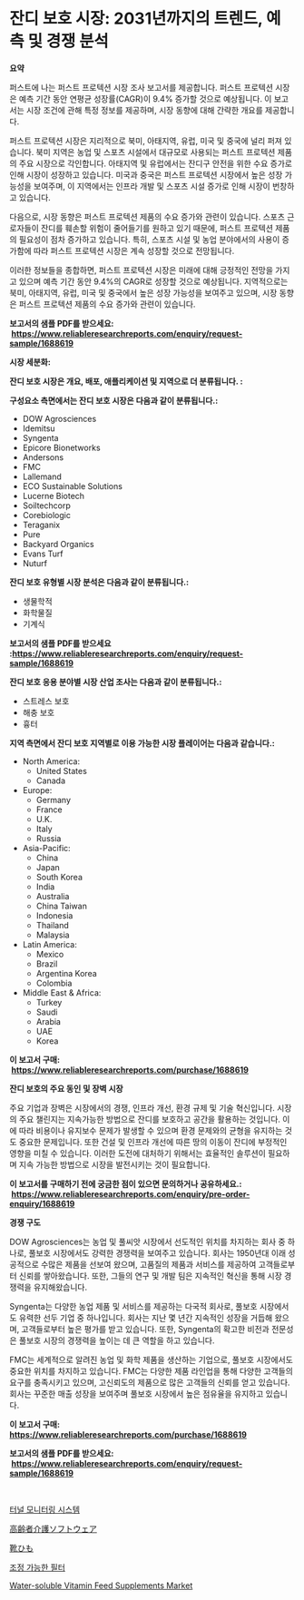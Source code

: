 <p><h1>잔디 보호 시장: 2031년까지의 트렌드, 예측 및 경쟁 분석</h1></p><p><strong>요약</strong></p>
<p><p>퍼스트에 나는 퍼스트 프로텍션 시장 조사 보고서를 제공합니다. 퍼스트 프로텍션 시장은 예측 기간 동안 연평균 성장률(CAGR)이 9.4% 증가할 것으로 예상됩니다. 이 보고서는 시장 조건에 관해 특정 정보를 제공하며, 시장 동향에 대해 간략한 개요를 제공합니다. </p><p>퍼스트 프로텍션 시장은 지리적으로 북미, 아태지역, 유럽, 미국 및 중국에 널리 퍼져 있습니다. 북미 지역은 농업 및 스포츠 시설에서 대규모로 사용되는 퍼스트 프로텍션 제품의 주요 시장으로 각인합니다. 아태지역 및 유럽에서는 잔디구 안전을 위한 수요 증가로 인해 시장이 성장하고 있습니다. 미국과 중국은 퍼스트 프로텍션 시장에서 높은 성장 가능성을 보여주며, 이 지역에서는 인프라 개발 및 스포츠 시설 증가로 인해 시장이 번창하고 있습니다.</p><p>다음으로, 시장 동향은 퍼스트 프로텍션 제품의 수요 증가와 관련이 있습니다. 스포츠 근로자들이 잔디를 훼손할 위험이 줄어들기를 원하고 있기 때문에, 퍼스트 프로텍션 제품의 필요성이 점차 증가하고 있습니다. 특히, 스포츠 시설 및 농업 분야에서의 사용이 증가함에 따라 퍼스트 프로텍션 시장은 계속 성장할 것으로 전망됩니다.</p><p>이러한 정보들을 종합하면, 퍼스트 프로텍션 시장은 미래에 대해 긍정적인 전망을 가지고 있으며 예측 기간 동안 9.4%의 CAGR로 성장할 것으로 예상됩니다. 지역적으로는 북미, 아태지역, 유럽, 미국 및 중국에서 높은 성장 가능성을 보여주고 있으며, 시장 동향은 퍼스트 프로텍션 제품의 수요 증가와 관련이 있습니다.</p></p>
<p><strong>보고서의 샘플 PDF를 받으세요: &nbsp;<a href="https://www.reliableresearchreports.com/enquiry/request-sample/1688619">https://www.reliableresearchreports.com/enquiry/request-sample/1688619</a></strong></p>
<p><strong>시장 세분화:</strong></p>
<p><strong> 잔디 보호 시장은 개요, 배포, 애플리케이션 및 지역으로 더 분류됩니다. :</strong></p>
<p><strong>구성요소 측면에서는 잔디 보호 시장은 다음과 같이 분류됩니다.:</strong></p>
<p><ul><li>DOW Agrosciences</li><li>Idemitsu</li><li>Syngenta</li><li>Epicore Bionetworks</li><li>Andersons</li><li>FMC</li><li>Lallemand</li><li>ECO Sustainable Solutions</li><li>Lucerne Biotech</li><li>Soiltechcorp</li><li>Corebiologic</li><li>Teraganix</li><li>Pure</li><li>Backyard Organics</li><li>Evans Turf</li><li>Nuturf</li></ul></p>
<p><strong> 잔디 보호 유형별 시장 분석은 다음과 같이 분류됩니다.:</strong></p>
<p><ul><li>생물학적</li><li>화학물질</li><li>기계식</li></ul></p>
<p><strong>보고서의 샘플 PDF를 받으세요 :<a href="https://www.reliableresearchreports.com/enquiry/request-sample/1688619">https://www.reliableresearchreports.com/enquiry/request-sample/1688619</a></strong></p>
<p><strong> 잔디 보호 응용 분야별 시장 산업 조사는 다음과 같이 분류됩니다.:</strong></p>
<p><ul><li>스트레스 보호</li><li>해충 보호</li><li>흉터</li></ul></p>
<p><strong>지역 측면에서 잔디 보호 지역별로 이용 가능한 시장 플레이어는 다음과 같습니다.:</strong></p>
<p><ul>
    <li>
        North America:
        <ul>
            <li>United States</li>
            <li>Canada</li>
        </ul>
    </li>
    <li>
        Europe:
        <ul>
            <li>Germany</li>
            <li>France</li>
            <li>U.K.</li>
            <li>Italy</li>
            <li>Russia</li>
        </ul>
    </li>
    <li>
        Asia-Pacific:
        <ul>
            <li>China</li>
            <li>Japan</li>
            <li>South Korea</li>
            <li>India</li>
            <li>Australia</li>
            <li>China Taiwan</li>
            <li>Indonesia</li>
            <li>Thailand</li>
            <li>Malaysia</li>
        </ul>
    </li>
    <li>
        Latin America:
        <ul>
            <li>Mexico</li>
            <li>Brazil</li>
            <li>Argentina Korea</li>
            <li>Colombia</li>
        </ul>
    </li>
    <li>
        Middle East & Africa:
        <ul>
            <li>Turkey</li>
            <li>Saudi</li>
            <li>Arabia</li>
            <li>UAE</li>
            <li>Korea</li>
        </ul>
    </li>
    </ul></p>
<p><strong>이 보고서 구매: &nbsp;<a href="https://www.reliableresearchreports.com/purchase/1688619">https://www.reliableresearchreports.com/purchase/1688619</a></strong></p>
<p><strong>잔디 보호의 주요 동인 및 장벽 시장</strong></p>
<p><p>주요 기업과 장벽은 시장에서의 경쟁, 인프라 개선, 환경 규제 및 기술 혁신입니다. 시장의 주요 챌린지는 지속가능한 방법으로 잔디를 보호하고 공간을 활용하는 것입니다. 이에 따라 비용이나 유지보수 문제가 발생할 수 있으며 환경 문제와의 균형을 유지하는 것도 중요한 문제입니다. 또한 건설 및 인프라 개선에 따른 땅의 이동이 잔디에 부정적인 영향을 미칠 수 있습니다. 이러한 도전에 대처하기 위해서는 효율적인 솔루션이 필요하며 지속 가능한 방법으로 시장을 발전시키는 것이 필요합니다.</p></p>
<p><strong>이 보고서를 구매하기 전에 궁금한 점이 있으면 문의하거나 공유하세요.: &nbsp;<a href="https://www.reliableresearchreports.com/enquiry/pre-order-enquiry/1688619">https://www.reliableresearchreports.com/enquiry/pre-order-enquiry/1688619</a></strong></p>
<p><strong>경쟁 구도</strong></p>
<p><p>DOW Agrosciences는 농업 및 풀씨앗 시장에서 선도적인 위치를 차지하는 회사 중 하나로, 풀보호 시장에서도 강력한 경쟁력을 보여주고 있습니다. 회사는 1950년대 이래 성공적으로 수많은 제품을 선보여 왔으며, 고품질의 제품과 서비스를 제공하여 고객들로부터 신뢰를 쌓아왔습니다. 또한, 그들의 연구 및 개발 팀은 지속적인 혁신을 통해 시장 경쟁력을 유지해왔습니다.</p><p>Syngenta는 다양한 농업 제품 및 서비스를 제공하는 다국적 회사로, 풀보호 시장에서도 유력한 선두 기업 중 하나입니다. 회사는 지난 몇 년간 지속적인 성장을 거듭해 왔으며, 고객들로부터 높은 평가를 받고 있습니다. 또한, Syngenta의 확고한 비전과 전문성은 풀보호 시장의 경쟁력을 높이는 데 큰 역할을 하고 있습니다.</p><p>FMC는 세계적으로 알려진 농업 및 화학 제품을 생산하는 기업으로, 풀보호 시장에서도 중요한 위치를 차지하고 있습니다. FMC는 다양한 제품 라인업을 통해 다양한 고객들의 요구를 충족시키고 있으며, 고신뢰도의 제품으로 많은 고객들의 신뢰를 얻고 있습니다. 회사는 꾸준한 매출 성장을 보여주며 풀보호 시장에서 높은 점유율을 유지하고 있습니다.</p></p>
<p><strong>이 보고서 구매: &nbsp; <a href="https://www.reliableresearchreports.com/purchase/1688619">https://www.reliableresearchreports.com/purchase/1688619</a></strong></p>
<p><strong>보고서의 샘플 PDF를 받으세요: &nbsp;<a href="https://www.reliableresearchreports.com/enquiry/request-sample/1688619">https://www.reliableresearchreports.com/enquiry/request-sample/1688619</a></strong><strong></strong></p>
<p>&nbsp;</p>
<p><p><a href="https://github.com/Madalyell456456/Market-Research-Report-List-1/blob/main/69802448237.md">터널 모니터링 시스템</a></p><p><a href="https://medium.com/@cielostamm/%E4%BB%8B%E8%AD%B7%E3%82%BD%E3%83%95%E3%83%88%E3%82%A6%E3%82%A7%E3%82%A2%E5%B8%82%E5%A0%B4%E3%81%AE%E8%A6%8F%E6%A8%A1%E3%81%A8%E5%B8%82%E5%A0%B4%E5%8B%95%E5%90%91-%E5%AE%8C%E5%85%A8%E3%81%AA%E6%A5%AD%E7%95%8C%E6%A6%82%E8%A6%81-2024%E5%B9%B4%E3%81%8B%E3%82%892031%E5%B9%B4%E3%81%BE%E3%81%A7-5329575ec029">高齢者介護ソフトウェア</a></p><p><a href="https://github.com/oqoeusbvpadwjs08/Market-Research-Report-List-1/blob/main/84639699080.md">靴ひも</a></p><p><a href="https://github.com/vs019sa3m8x/Market-Research-Report-List-1/blob/main/57288688236.md">조정 가능한 필터</a></p><p><a href="https://issuu.com/reportprime-2/docs/water-soluble-vitamin-feed-supplements-market-size">Water-soluble Vitamin Feed Supplements Market</a></p></p>